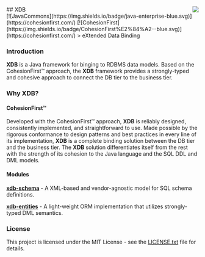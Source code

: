 <img src="http://safris.org/logo.png" align="right"/>
## XDB<br>[![JavaCommons](https://img.shields.io/badge/java-enterprise-blue.svg)](https://cohesionfirst.com/) [![CohesionFirst](https://img.shields.io/badge/CohesionFirst%E2%84%A2--blue.svg)](https://cohesionfirst.com/)
> eXtended Data Binding

### Introduction

**XDB** is a Java framework for binging to RDBMS data models. Based on the CohesionFirst™ approach, the **XDB** framework provides a strongly-typed and cohesive approach to connect the DB tier to the business tier.

### Why **XDB**?

#### CohesionFirst™

Developed with the CohesionFirst™ approach, **XDB** is reliably designed, consistently implemented, and straightforward to use. Made possible by the rigorous conformance to design patterns and best practices in every line of its implementation, **XDB** is a complete binding solution between the DB tier and the business tier. The **XDB** solution differentiates itself from the rest with the strength of its cohesion to the Java language and the SQL DDL and DML models.

#### Modules

[**xdb-schema**](https://github.com/SevaSafris/xdb/tree/master/schema) - A XML-based and vendor-agnostic model for SQL schema definitions.

[**xdb-entities**](https://github.com/SevaSafris/xdb/tree/master/entities) - A light-weight ORM implementation that utilizes strongly-typed DML semantics.

### License

This project is licensed under the MIT License - see the [LICENSE.txt](LICENSE.txt) file for details.